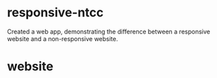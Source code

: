 # responsive-ntcc
Created a web app, demonstrating the difference between a responsive website and a non-responsive website.

# website
